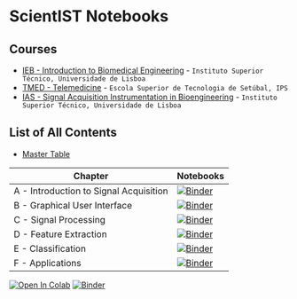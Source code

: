 
# ScientIST Notebooks

## Courses

- [IEB - Introduction to Biomedical Engineering](https://github.com/PIA-Group/ScientIST-notebooks/blob/master/_Courses/IST-UL-IEB-IntroductiontoBiomedicalEngineering.md) - ```Instituto Superior Técnico, Universidade de Lisboa```
- [TMED - Telemedicine](https://github.com/PIA-Group/ScientIST-notebooks/blob/master/_Courses/IPS-ESS-TMED-Telemedicine.md) - ```Escola Superior de Tecnologia de Setúbal, IPS```
- [IAS - Signal Acquisition Instrumentation in Bioengineering](https://github.com/PIA-Group/ScientIST-notebooks/blob/master/_Courses/IST-UL-IAS-SignalAcquisitionInstrumentationinBioengineering.MD) - ```Instituto Superior Técnico, Universidade de Lisboa```


## List of All Contents
- [Master Table](https://github.com/PIA-Group/ScientIST-notebooks/blob/master/MasterTable.md)
 
Chapter | Notebooks
--- | --- 
A - Introduction to Signal Acquisition |    [![Binder](http://mybinder.org/badge_logo.svg)](http://mybinder.org/v2/gh/PIA-Group/ScientIST-notebooks/master?urlpath=lab/tree/A.Signal_Acquisition)   
B - Graphical User Interface | [![Binder](http://mybinder.org/badge_logo.svg)](http://mybinder.org/v2/gh/PIA-Group/ScientIST-notebooks/master?urlpath=lab/tree/B.Graphical_User_Interface) | *
C - Signal Processing |  [![Binder](http://mybinder.org/badge_logo.svg)](http://mybinder.org/v2/gh/PIA-Group/ScientIST-notebooks/master?urlpath=lab/tree/C.Signal_Processing) |
D - Feature Extraction | [![Binder](http://mybinder.org/badge_logo.svg)](http://mybinder.org/v2/gh/PIA-Group/ScientIST-notebooks/master?urlpath=lab/tree/D.Feature_Extraction) |
E - Classification |  [![Binder](http://mybinder.org/badge_logo.svg)](http://mybinder.org/v2/gh/PIA-Group/ScientIST-notebooks/master?urlpath=lab/tree/E.Classification) |
F - Applications |   [![Binder](http://mybinder.org/badge_logo.svg)](http://mybinder.org/v2/gh/PIA-Group/ScientIST-notebooks/master?urlpath=lab/tree/F.Applications)  |

[![Open In Colab](https://colab.research.google.com/assets/colab-badge.svg)](https://colab.research.google.com/github/PIA-Group/ScientIST-notebooks/blob/master) 
[![Binder](http://mybinder.org/badge_logo.svg)](http://mybinder.org/v2/gh/PIA-Group/ScientIST-notebooks/master?urlpath=lab/tree)
 

